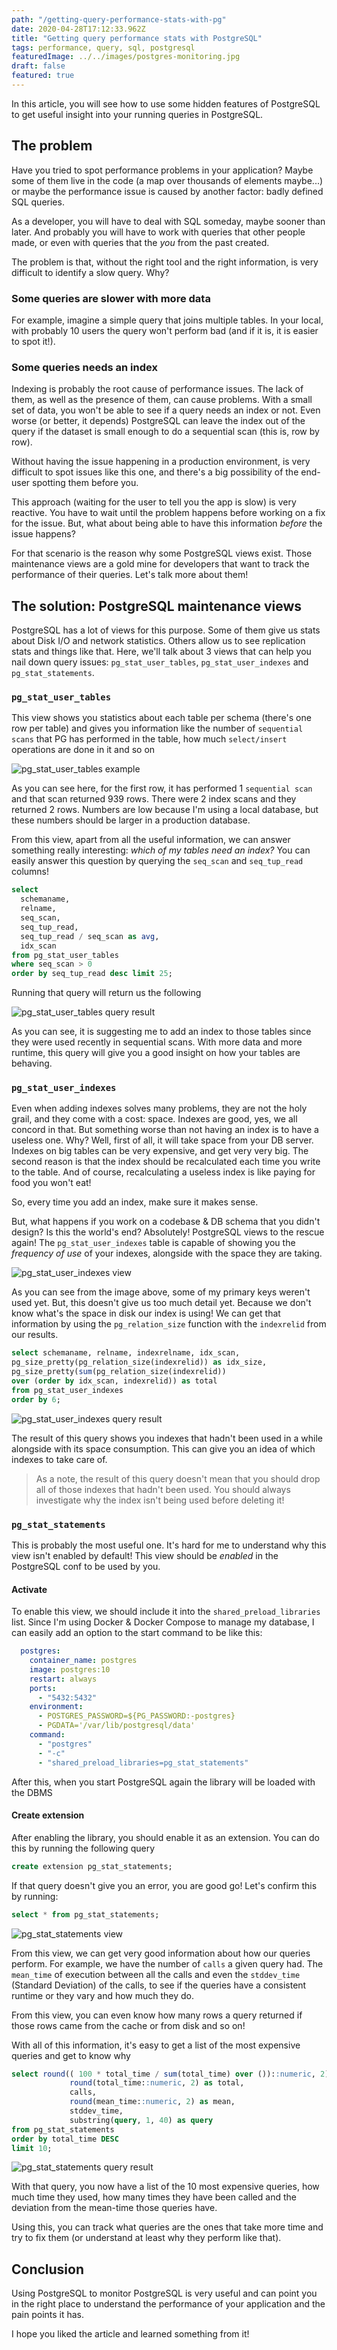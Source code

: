 ```yaml
---
path: "/getting-query-performance-stats-with-pg"
date: 2020-04-28T17:12:33.962Z
title: "Getting query performance stats with PostgreSQL"
tags: performance, query, sql, postgresql
featuredImage: ../../images/postgres-monitoring.jpg
draft: false
featured: true
---
```

In this article, you will see how to use some hidden features of PostgreSQL to get useful insight into your running queries in PostgreSQL.

## The problem
Have you tried to spot performance problems in your application? Maybe some of them live in the code (a map over thousands of elements maybe...) or maybe the performance issue is caused by another factor: badly defined SQL queries.

As a developer, you will have to deal with SQL someday, maybe sooner than later. And probably you will have to work with queries that other people made, or even with queries that the _you_ from the past created. 

The problem is that, without the right tool and the right information, is very difficult to identify a slow query. Why?

### Some queries are slower with more data

For example, imagine a simple query that joins multiple tables. In your local, with probably 10 users the query won't perform bad (and if it is, it is easier to spot it!). 

### Some queries needs an index

Indexing is probably the root cause of performance issues. The lack of them, as well as the presence of them, can cause problems. With a small set of data, you won't be able to see if a query needs an index or not. Even worse (or better, it depends) PostgreSQL can leave the index out of the query if the dataset is small enough to do a sequential scan (this is, row by row).

Without having the issue happening in a production environment, is very difficult to spot issues like this one, and there's a big possibility of the end-user spotting them before you.

This approach (waiting for the user to tell you the app is slow) is very reactive. You have to wait until the problem happens before working on a fix for the issue. But, what about being able to have this information _before_ the issue happens?

For that scenario is the reason why some PostgreSQL views exist. Those maintenance views are a gold mine for developers that want to track the performance of their queries. Let's talk more about them!

## The solution: PostgreSQL maintenance views

PostgreSQL has a lot of views for this purpose. Some of them give us stats about Disk I/O and network statistics. Others allow us to see replication stats and things like that. Here, we'll talk about 3 views that can help you nail down query issues: `pg_stat_user_tables`, `pg_stat_user_indexes` and `pg_stat_statements`.

### `pg_stat_user_tables`

This view shows you statistics about each table per schema (there's one row per table) and gives you information like the number of `sequential scans` that PG has performed in the table, how much `select/insert` operations are done in it and so on

![pg_stat_user_tables example](https://dev-to-uploads.s3.amazonaws.com/i/e9xc3njxfpt1v3l1ythv.png)

As you can see here, for the first row, it has performed 1 `sequential scan` and that scan returned 939 rows. There were 2 index scans and they returned 2 rows. Numbers are low because I'm using a local database, but these numbers should be larger in a production database.

From this view, apart from all the useful information, we can answer something really interesting: _which of my tables need an index?_ You can easily answer this question by querying the `seq_scan` and `seq_tup_read` columns!

```sql
select 
  schemaname,
  relname,
  seq_scan,
  seq_tup_read,
  seq_tup_read / seq_scan as avg,
  idx_scan
from pg_stat_user_tables
where seq_scan > 0
order by seq_tup_read desc limit 25;
```

Running that query will return us the following

![pg_stat_user_tables query result](https://dev-to-uploads.s3.amazonaws.com/i/f2vpvg9pkog0m0j67621.png)

As you can see, it is suggesting me to add an index to those tables since they were used recently in sequential scans. With more data and more runtime, this query will give you a good insight on how your tables are behaving.

### `pg_stat_user_indexes`

Even when adding indexes solves many problems, they are not the holy grail, and they come with a cost: space. Indexes are good, yes, we all concord in that. But something worse than not having an index is to have a useless one. Why? Well, first of all, it will take space from your DB server. Indexes on big tables can be very expensive, and get very very big. The second reason is that the index should be recalculated each time you write to the table. And of course, recalculating a useless index is like paying for food you won't eat!

So, every time you add an index, make sure it makes sense. 

But, what happens if you work on a codebase & DB schema that you didn't design? Is this the world's end? Absolutely! PostgreSQL views to the rescue again! The `pg_stat_user_indexes` table is capable of showing you the _frequency of use_ of your indexes, alongside with the space they are taking. 

![pg_stat_user_indexes view](https://dev-to-uploads.s3.amazonaws.com/i/9n48rzosg10ohstrjjfr.png)

As you can see from the image above, some of my primary keys weren't used yet. But, this doesn't give us too much detail yet. Because we don't know what's the space in disk our index is using! We can get that information by using the `pg_relation_size` function with the `indexrelid` from our results. 

```sql
select schemaname, relname, indexrelname, idx_scan, 
pg_size_pretty(pg_relation_size(indexrelid)) as idx_size,
pg_size_pretty(sum(pg_relation_size(indexrelid))
over (order by idx_scan, indexrelid)) as total
from pg_stat_user_indexes
order by 6;
```

![pg_stat_user_indexes query result](https://dev-to-uploads.s3.amazonaws.com/i/2qx9yf0v759pe1t9wrtc.png)

The result of this query shows you indexes that hadn't been used in a while alongside with its space consumption. This can give you an idea of which indexes to take care of.

> As a note, the result of this query doesn't mean that you should drop all of those indexes that hadn't been used. You should always investigate why the index isn't being used before deleting it!

### `pg_stat_statements`

This is probably the most useful one. It's hard for me to understand why this view isn't enabled by default! This view should be _enabled_ in the PostgreSQL conf to be used by you.

#### Activate

To enable this view, we should include it into the `shared_preload_libraries` list. Since I'm using Docker & Docker Compose to manage my database, I can easily add an option to the start command to be like this:

```yaml
  postgres:
    container_name: postgres
    image: postgres:10
    restart: always
    ports:
      - "5432:5432"
    environment:
      - POSTGRES_PASSWORD=${PG_PASSWORD:-postgres}
      - PGDATA='/var/lib/postgresql/data'
    command:
      - "postgres"
      - "-c"
      - "shared_preload_libraries=pg_stat_statements"
```

After this, when you start PostgreSQL again the library will be loaded with the DBMS

#### Create extension

After enabling the library, you should enable it as an extension. You can do this by running the following query

```sql
create extension pg_stat_statements;
```

If that query doesn't give you an error, you are good go! Let's confirm this by running:

```sql
select * from pg_stat_statements;
```

![pg_stat_statements view](https://dev-to-uploads.s3.amazonaws.com/i/2ebch61i8b5zibznzsdt.png)

From this view, we can get very good information about how our queries perform. For example, we have the number of `calls` a given query had. The `mean_time` of execution between all the calls and even the `stddev_time` (Standard Deviation) of the calls, to see if the queries have a consistent runtime or they vary and how much they do. 

From this view, you can even know how many rows a query returned if those rows came from the cache or from disk and so on!

With all of this information, it's easy to get a list of the most expensive queries and get to know why

```sql
select round(( 100 * total_time / sum(total_time) over ())::numeric, 2) percent,
             round(total_time::numeric, 2) as total,
             calls,
             round(mean_time::numeric, 2) as mean,
             stddev_time,
             substring(query, 1, 40) as query
from pg_stat_statements
order by total_time DESC
limit 10;
```

![pg_stat_statements query result](https://dev-to-uploads.s3.amazonaws.com/i/32t84yfy8zmeg72u86rw.png)

With that query, you now have a list of the 10 most expensive queries, how much time they used, how many times they have been called and the deviation from the mean-time those queries have. 

Using this, you can track what queries are the ones that take more time and try to fix them (or understand at least why they perform like that).

## Conclusion

Using PostgreSQL to monitor PostgreSQL is very useful and can point you in the right place to understand the performance of your application and the pain points it has. 

I hope you liked the article and learned something from it! 